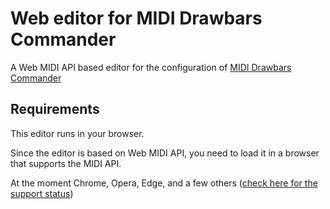 # Web editor for MIDI Drawbars Commander

A Web MIDI API based editor for the configuration of [MIDI Drawbars Commander](https://github.com/garubi/MIDI-Drawbars-Commander)

## Requirements ##
This editor runs in your browser.

Since the editor is based on Web MIDI API, you need to load it in a browser that supports the MIDI API.

At the moment Chrome, Opera, Edge, and a few others ([check here for the support status](https://caniuse.com/#feat=midi))
